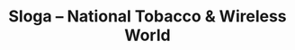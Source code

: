 ---
title: "Sloga – National Tobacco & Wireless World"
url: /milwaukee/sloga-national-tobacco-und-wireless-world/
shop: Tabak
---